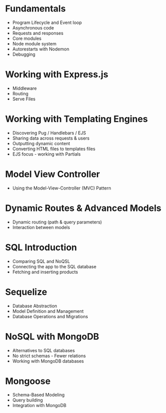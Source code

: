 # Fundamentals

- Program Lifecycle and Event loop
- Asynchronous code
- Requests and responses
- Core modules
- Node module system
- Autorestarts with Nodemon
- Debugging

# Working with Express.js

- Middleware
- Routing
- Serve Files

# Working with Templating Engines

- Discovering Pug / Handlebars / EJS
- Sharing data across requests & users
- Outputting dynamic content
- Converting HTML files to templates files
- EJS focus - working with Partials

# Model View Controller

- Using the Model-View-Controller (MVC) Pattern

# Dynamic Routes & Advanced Models

- Dynamic routing (path & query parameters)
- Interaction between models

# SQL Introduction

- Comparing SQL and NoQSL
- Connecting the app to the SQL database
- Fetching and inserting products

# Sequelize

- Database Abstraction
- Model Definition and Management
- Database Operations and Migrations

# NoSQL with MongoDB

- Alternatives to SQL databases
- No strict schemas - Fewer relations
- Working with MongoDB databases

# Mongoose

- Schema-Based Modeling
- Query building
- Integration with MongoDB
